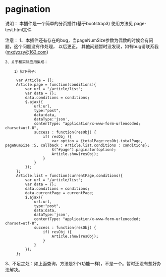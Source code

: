 # pagination
说明： 本插件是一个简单的分页插件(基于bootstrap3) 使用方法见 page-test.html文件

注意：
    1、本插件还有存在的bug，当pageNumSize参数为偶数的时候会有问题，这个问题没有作处理，
       以后更正。 其他问题暂时没发现，如有bug请联系我(mxdyxzy@163.com)

    2、关于和实际应用集成：

        1）如下例子:

         var Article = {};
         Article.page = function(conditions){
             var url = "/article/list";
             var data = {};
             data.conditions = conditions;
             $.ajax({
                 url:url,
                 type:"post",
                 data:data,
                 dataType:'json',
                 contentType: "application/x-www-form-urlencoded; charset=utf-8",
                 success : function(resObj) {
                     if( resObj ){
                         var option = {totalPage:resObj.totalPage, pageNumSize :5, callback : Article.list,conditions : conditions};
                         $("#page").paginator(option);
                         Article.show(resObj);
                     }
                 }
             });
         };
         Article.list = function(currentPage,conditions){
             var url = "/article/list";
             var data = {};
             data.conditions = conditions;
             data.currentPage = currentPage;
             $.ajax({
                 url:url,
                 type:"post",
                 data:data,
                 dataType:'json',
                 contentType: "application/x-www-form-urlencoded; charset=utf-8",
                 success : function(resObj) {
                     if( resObj ){
                         Article.show(resObj);
                     }
                 }
             });
         };


3、不足之处：如上面查询，方法是2个(功能一样)，不是一个。暂时还没有想好办法解决。
